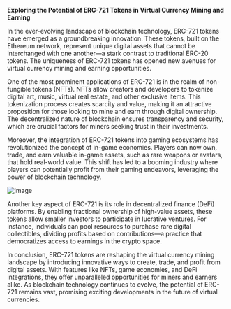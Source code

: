 **Exploring the Potential of ERC-721 Tokens in Virtual Currency Mining and Earning**

In the ever-evolving landscape of blockchain technology, ERC-721 tokens have emerged as a groundbreaking innovation. These tokens, built on the Ethereum network, represent unique digital assets that cannot be interchanged with one another—a stark contrast to traditional ERC-20 tokens. The uniqueness of ERC-721 tokens has opened new avenues for virtual currency mining and earning opportunities.

One of the most prominent applications of ERC-721 is in the realm of non-fungible tokens (NFTs). NFTs allow creators and developers to tokenize digital art, music, virtual real estate, and other exclusive items. This tokenization process creates scarcity and value, making it an attractive proposition for those looking to mine and earn through digital ownership. The decentralized nature of blockchain ensures transparency and security, which are crucial factors for miners seeking trust in their investments.

Moreover, the integration of ERC-721 tokens into gaming ecosystems has revolutionized the concept of in-game economies. Players can now own, trade, and earn valuable in-game assets, such as rare weapons or avatars, that hold real-world value. This shift has led to a booming industry where players can potentially profit from their gaming endeavors, leveraging the power of blockchain technology.

![Image](https://github.com/user-attachments/assets/31692037-0104-4703-abd1-696b6a7dd41b)

Another key aspect of ERC-721 is its role in decentralized finance (DeFi) platforms. By enabling fractional ownership of high-value assets, these tokens allow smaller investors to participate in lucrative ventures. For instance, individuals can pool resources to purchase rare digital collectibles, dividing profits based on contributions—a practice that democratizes access to earnings in the crypto space.

In conclusion, ERC-721 tokens are reshaping the virtual currency mining landscape by introducing innovative ways to create, trade, and profit from digital assets. With features like NFTs, game economies, and DeFi integrations, they offer unparalleled opportunities for miners and earners alike. As blockchain technology continues to evolve, the potential of ERC-721 remains vast, promising exciting developments in the future of virtual currencies.